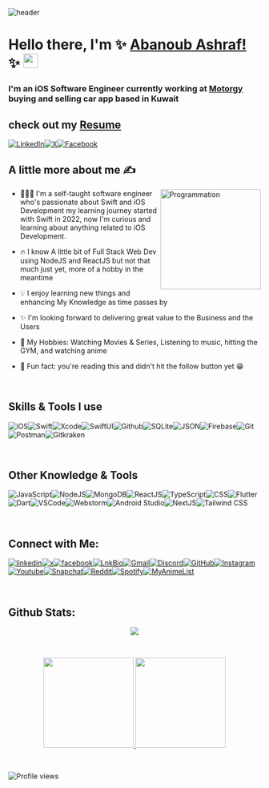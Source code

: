 ![header](https://user-images.githubusercontent.com/10991489/119396799-a6f40d00-bcd5-11eb-987c-ffb45067c090.png)

# Hello there, I'm ✨ [Abanoub Ashraf!](https://www.linkedin.com/in/abanoub-ashraf-81b329b7/) ✨ <img src="https://github.com/TheDudeThatCode/TheDudeThatCode/blob/master/Assets/Hi.gif" width="29px">

### I'm an iOS Software Engineer currently working at [Motorgy](https://www.motorgy.com) buying and selling car app based in Kuwait

## check out my [Resume](https://drive.google.com/file/d/1eQFif7BZXhCgPl5b9DnxZvd1yXLiHzJB/view)

[<img alt="LinkedIn" src="https://img.shields.io/badge/LinkedIn-0077B5?style=for-the-badge&logo=linkedin&logoColor=white"/>][linkedin][<img alt="X" src="https://img.shields.io/badge/X-000000?style=for-the-badge&logo=x&logoColor=white"/>][x][<img alt="Facebook" src="https://img.shields.io/badge/Facebook-1877F2?style=for-the-badge&logo=facebook&logoColor=white"/>][facebook]


## A little more about me ✍️

 <img align="right" src="https://i.giphy.com/media/LmNwrBhejkK9EFP504/200w.webp" alt="Programmation" width="200" /> 

- 👨🏻‍💻  I'm a self-taught software engineer who's passionate about Swift and iOS Development 
my learning journey started with Swift in 2022, now I'm curious and learning about anything related to iOS Development.

- 🔥  I know A little bit of Full Stack Web Dev using NodeJS and ReactJS but not that much just yet, more of a hobby in the meantime

- 💡  I enjoy learning new things and enhancing My Knowledge as time passes by

- ✨  I'm looking forward to delivering great value to the Business and the Users

- 🎯 My Hobbies: Watching Movies & Series, Listening to music, hitting the GYM, and watching anime

- 🌱  Fun fact: you're reading this and didn't hit the follow button yet 😁

</br>

## Skills & Tools I use

<img alt="iOS" src="https://img.shields.io/badge/iOS-000000?style=for-the-badge&logo=ios&logoColor=white"/><img alt="Swift" src="https://img.shields.io/badge/Swift-FA7343?style=for-the-badge&logo=swift&logoColor=white"/><img alt="Xcode" src="https://img.shields.io/badge/Xcode-007ACC?style=for-the-badge&logo=Xcode&logoColor=white"/><img alt="SwiftUI" src="https://img.shields.io/badge/SwiftUI-FA7322?style=for-the-badge&logo=swift&logoColor=white"/><img alt="Github" src="https://img.shields.io/badge/GitHub-100000?style=for-the-badge&logo=github&logoColor=white"/><img alt="SQLite" src="https://img.shields.io/badge/Sqlite-003B57?style=for-the-badge&logo=sqlite&logoColor=white"/><img alt="JSON" src="https://img.shields.io/badge/json-5E5C5C?style=for-the-badge&logo=json&logoColor=white"/><img alt="Firebase" src="https://img.shields.io/badge/firebase-ffca28?style=for-the-badge&logo=firebase&logoColor=black"/><img alt="Git" src="https://img.shields.io/badge/GIT-E44C30?style=for-the-badge&logo=git&logoColor=white"/><img alt="Postman" src="https://img.shields.io/badge/Postman-FF6C37?style=for-the-badge&logo=Postman&logoColor=white"/><img alt="Gitkraken" src="https://img.shields.io/badge/GitKraken-179287?style=for-the-badge&logo=GitKraken&logoColor=white"/>

</br>

## Other Knowledge & Tools
<img alt="JavaScript" src="https://img.shields.io/badge/JavaScript-323330?style=for-the-badge&logo=javascript&logoColor=F7DF1E"/><img alt="NodeJS" src="https://img.shields.io/badge/Node%20js-339933?style=for-the-badge&logo=nodedotjs&logoColor=white"/><img alt="MongoDB" src="https://img.shields.io/badge/MongoDB-4EA94B?style=for-the-badge&logo=mongodb&logoColor=white"/><img alt="ReactJS" src="https://img.shields.io/badge/React-20232A?style=for-the-badge&logo=react&logoColor=61DAFB"/><img alt="TypeScript" src="https://img.shields.io/badge/TypeScript-007ACC?style=for-the-badge&logo=typescript&logoColor=white"/><img alt="CSS" src="https://img.shields.io/badge/CSS3-1572B6?style=for-the-badge&logo=css3&logoColor=white"/><img alt="Flutter" src="https://img.shields.io/badge/Flutter-02569B?style=for-the-badge&logo=flutter&logoColor=white"/><img alt="Dart" src="https://img.shields.io/badge/Dart-0175C2?style=for-the-badge&logo=dart&logoColor=white"/><img alt="VSCode" src="https://img.shields.io/badge/VSCode-0078D4?style=for-the-badge&logo=visual%20studio%20code&logoColor=white"/><img alt="Webstorm" src="https://img.shields.io/badge/WebStorm-000000?style=for-the-badge&logo=WebStorm&logoColor=white"/><img alt="Android Studio" src="https://img.shields.io/badge/Android_Studio-3DDC84?style=for-the-badge&logo=android-studio&logoColor=white"/><img alt="NextJS" src="https://img.shields.io/badge/next%20js-000000?style=for-the-badge&logo=nextdotjs&logoColor=white"/><img alt="Tailwind CSS" src="https://img.shields.io/badge/Tailwind_CSS-38B2AC?style=for-the-badge&logo=tailwind-css&logoColor=white"/>

</br>

## Connect with Me:
[<img alt="linkedin" src="https://img.shields.io/badge/LinkedIn-0077B5?style=for-the-badge&logo=linkedin&logoColor=white"/>][linkedin][<img alt="x" src="https://img.shields.io/badge/X-000000?style=for-the-badge&logo=x&logoColor=white"/>][x][<img alt="facebook" src="https://img.shields.io/badge/Facebook-1877F2?style=for-the-badge&logo=facebook&logoColor=white"/>][facebook][<img alt="LnkBio" src="https://img.shields.io/badge/bio.link-000000%7D?style=for-the-badge&logo=biolink&logoColor=white"/>][LnkBio][<img alt="Gmail" src="https://img.shields.io/badge/Gmail-D14836?style=for-the-badge&logo=gmail&logoColor=white" />][mail][<img alt="Discord" src="https://img.shields.io/badge/-Discord-blueviolet?style=for-the-badge&logo=discord&logoColor=white" />][discord][<img alt="GitHub" src="https://img.shields.io/badge/-Github-lightgray?style=for-the-badge&logo=github&logoColor=white" />][github][<img alt="Instagram" src="https://img.shields.io/badge/-Instagram-orange?style=for-the-badge&logo=instagram&logoColor=white" />][instagram][<img alt="Youtube" src="https://img.shields.io/badge/-youtube-D14836?style=for-the-badge&logo=youtube&logoColor=white" />][youtube][<img alt="Snapchat" src="https://img.shields.io/badge/-snapchat-yellow?style=for-the-badge&logo=snapchat&logoColor=white" />][snapchat][<img alt="Reddit" src="https://img.shields.io/badge/-reddit-F05032?style=for-the-badge&logo=reddit&logoColor=white" />][reddit][<img alt="Spotify" src="https://img.shields.io/badge/-spotify-green?style=for-the-badge&logo=spotify&logoColor=white" />][spotify][<img alt="MyAnimeList" src="https://img.shields.io/badge/-myanimelist-blue?style=for-the-badge&logo=myanimelist&logoColor=white" />][myanimelist]


[linkedin]: https://www.linkedin.com/in/abanoub-ashraf-81b329b7/
[mail]: https://docs.google.com/document/d/1uikPjWxYIV0Rkp8khQAjVTEoYCYT9gR7/edit
[x]: https://twitter.com/Abanoub_Ashraf_
[facebook]: https://www.facebook.com/abanoub.ashraf.1110/
[discord]: https://docs.google.com/document/d/1TEr9QLtjsA3hY-SjdtwADbeuhKfP4L70/edit
[github]: https://github.com/abanoub-ashraf?tab=repositories
[instagram]: https://www.instagram.com/abanoub_ashraf_0/
[youtube]: https://www.youtube.com/channel/UCaH0SjSVk045E165fGh9wjg/videos
[reddit]: https://www.reddit.com/user/Mike_Samson/
[spotify]: https://open.spotify.com/user/q8vf0xt7ln2i1ys502612e5yj
[snapchat]: https://www.snapchat.com/add/abanoub_ashraf
[myanimelist]: https://myanimelist.net/profile/Abanoub_Ashraf_
[LnkBio]: https://lnk.bio/abanoub_ashraf

</br>

## Github Stats:

<p align="center"> <a href="https://github.com/ryo-ma/github-profile-trophy"><img src="https://github-profile-trophy.vercel.app/?username=abanoub-ashraf&layout=compact&theme=onedark" /></a> 
</p>

</br>

<p align="center">
  <a href="https://github.com/abanoub-ashraf">
    <img height="180em" src="https://github-readme-stats.vercel.app/api?username=abanoub-ashraf&count_private=true&show_icons=true&theme=algolia&&include_all_commits=true"/>
    <img height="180em" src="https://github-readme-stats-eight-theta.vercel.app/api/top-langs/?username=abanoub-ashraf&&layout=compact&langs_count=8&theme=algolia"/>
  </a>
</p>

</br>

![Profile views](https://komarev.com/ghpvc/?username=abanoub-ashraf&&style=flat-square)
</br>
</br>
